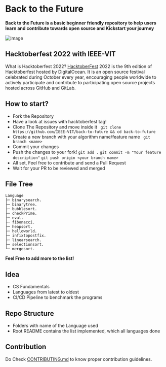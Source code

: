 # Back to the Future

**Back to the Future is a basic beginner friendly repository to help users learn and contribute towards open source and Kickstart your journey**

![image](https://user-images.githubusercontent.com/61420072/193648957-de003383-8f44-4629-9c4a-b9a7cda015a3.png)

## Hacktoberfest 2022 with IEEE-VIT

What is Hacktoberfest 2022? [HacktoberFest]("https://hacktoberfest.com") 2022 is the 9th edition of Hacktoberfest hosted by DigitalOcean. It is an open source festival celebrated during October every year, encouraging people worldwide to actively participate and contribute to participating open source projects hosted across GitHub and GitLab.

## How to start?

- Fork the Repository
- Have a look at issues with hacktoberfest tag!
- Clone The Repository and move inside it 
``` git clone https://github.com/IEEE-VIT/back-to-future && cd back-to-future```
- Create a new branch with your algorithm name/feature name
``` git branch <name>```
- Commit your changes
- Push the changes to your fork!
``` git add . ```
```git commit -m "Your feature description"```
```git push origin <your branch name>```
- All set, Feel free to contribute and send a Pull Request
- Wait for your PR to be reviewed and merged

## File Tree

```
Language
├─ binarysearch.
├─ binarytree.
├─ bubblesort.
├─ checkPrime.
├─ eval.
├─ fibonacci.
├─ heapsort.
├─ helloworld.
├─ infixtopostfix.
├─ linearsearch.
├─ selectionsort.
└─ mergesort.

```

**Feel Free to add more to the list!**

## Idea

- CS Fundamentals
- Languages from latest to oldest
- CI/CD Pipeline to benchmark the programs

## Repo Structure

- Folders with name of the Language used
- Root README contains the list implemented, which all languages done

## Contribution

Do Check [CONTRIBUTING.md](CONTRIBUTING.md) to know proper contribution guidelines.
